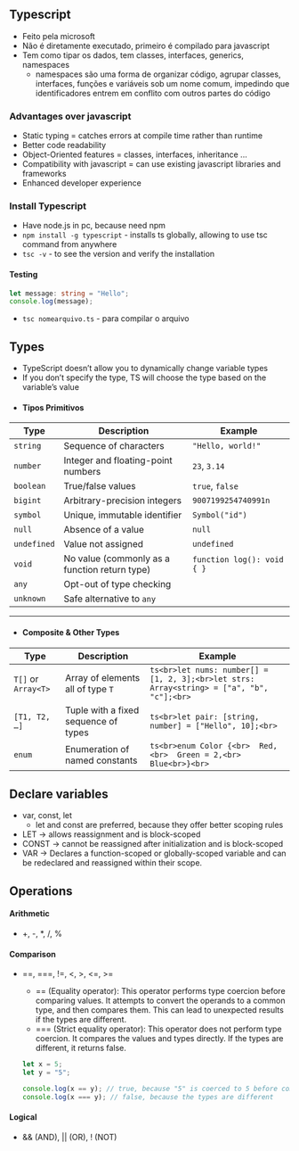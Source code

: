 ## Typescript

- Feito pela microsoft
- Não é diretamente executado, primeiro é compilado para javascript
- Tem como tipar os dados, tem classes, interfaces, generics, namespaces
    - namespaces são uma forma de organizar código, agrupar classes, interfaces, funções e variáveis sob um nome comum, impedindo que identificadores entrem em conflito com outros partes do código

### Advantages over javascript
- Static typing = catches errors at compile time rather than runtime
- Better code readability
- Object-Oriented features = classes, interfaces, inheritance ...
- Compatibility with javascript = can use existing javascript libraries and frameworks
- Enhanced developer experience

### Install Typescript
- Have node.js in pc, because need npm
- ```npm install -g typescript```  - installs ts globally, allowing to use tsc command from anywhere
- ```tsc -v``` - to see the version and verify the installation

#### Testing

```typescript
let message: string = "Hello";
console.log(message);
```

- ```tsc nomearquivo.ts``` - para compilar o arquivo

## Types

- TypeScript doesn’t allow you to dynamically change variable types
- If you don’t specify the type, TS will choose the type based on the variable’s value
- #### Tipos Primitivos

| Type         | Description                                      | Example                       |
|--------------|--------------------------------------------------|-------------------------------|
| `string`     | Sequence of characters                           | `"Hello, world!"`             |
| `number`     | Integer and floating-point numbers               | `23`, `3.14`                  |
| `boolean`    | True/false values                                | `true`, `false`               |
| `bigint`     | Arbitrary-precision integers                     | `9007199254740991n`           |
| `symbol`     | Unique, immutable identifier                     | `Symbol("id")`                |
| `null`       | Absence of a value                               | `null`                        |
| `undefined`  | Value not assigned                               | `undefined`                   |
| `void`       | No value (commonly as a function return type)    | `function log(): void { }`    |
| `any`        | Opt-out of type checking                         |                               |
| `unknown`    | Safe alternative to `any`                        |                               |

---

- #### Composite & Other Types

| Type                    | Description                                               | Example                                                                 |
|-------------------------|-----------------------------------------------------------|-------------------------------------------------------------------------|
| `T[]` or `Array<T>`     | Array of elements all of type `T`                         | ```ts<br>let nums: number[] = [1, 2, 3];<br>let strs: Array<string> = ["a", "b", "c"];<br>``` |
| `[T1, T2, …]`           | Tuple with a fixed sequence of types                      | ```ts<br>let pair: [string, number] = ["Hello", 10];<br>```              |
| `enum`                  | Enumeration of named constants                            | ```ts<br>enum Color {<br>  Red,<br>  Green = 2,<br>  Blue<br>}<br>```   |


## Declare variables

- var, const, let
    - let and const are preferred, because they offer better scoping rules
- LET -> allows reassignment and is block-scoped
- CONST -> cannot be reassigned after initialization and is block-scoped
- VAR -> Declares a function-scoped or globally-scoped variable and can be redeclared and reassigned within their scope.

## Operations

#### Arithmetic
- +, -, *, /, %

#### Comparison
- ==, ===, !=, <, >, <=, >=
    - == (Equality operator): This operator performs type coercion before comparing values. It attempts to convert the operands to a common type, and then compares them. This can lead to unexpected results if the types are different.
    - === (Strict equality operator): This operator does not perform type coercion. It compares the values and types directly. If the types are different, it returns false.

    ```typescript 
    let x = 5;
    let y = "5";

    console.log(x == y); // true, because "5" is coerced to 5 before comparison
    console.log(x === y); // false, because the types are different
    ```

#### Logical
- && (AND), || (OR), ! (NOT)


